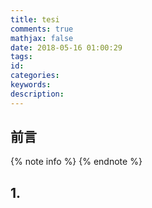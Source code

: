 ```yaml
---
title: tesi
comments: true
mathjax: false
date: 2018-05-16 01:00:29
tags:
id:
categories:
keywords:
description:
---
```

## 前言
{% note info %}  {% endnote %}

<!--more-->

## 1.